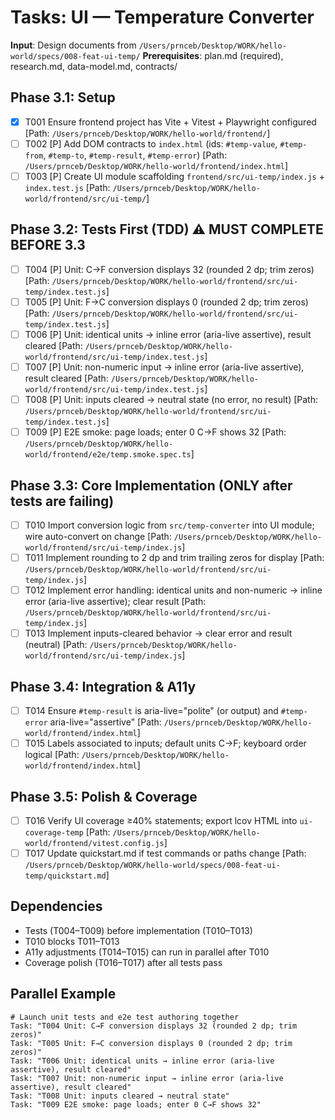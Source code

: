 # Tasks: UI — Temperature Converter

**Input**: Design documents from `/Users/prnceb/Desktop/WORK/hello-world/specs/008-feat-ui-temp/`
**Prerequisites**: plan.md (required), research.md, data-model.md, contracts/

## Phase 3.1: Setup
- [x] T001 Ensure frontend project has Vite + Vitest + Playwright configured [Path: `/Users/prnceb/Desktop/WORK/hello-world/frontend/`]
- [ ] T002 [P] Add DOM contracts to `index.html` (ids: `#temp-value`, `#temp-from`, `#temp-to`, `#temp-result`, `#temp-error`) [Path: `/Users/prnceb/Desktop/WORK/hello-world/frontend/index.html`]
- [ ] T003 [P] Create UI module scaffolding `frontend/src/ui-temp/index.js` + `index.test.js` [Path: `/Users/prnceb/Desktop/WORK/hello-world/frontend/src/ui-temp/`]

## Phase 3.2: Tests First (TDD) ⚠️ MUST COMPLETE BEFORE 3.3
- [ ] T004 [P] Unit: C→F conversion displays 32 (rounded 2 dp; trim zeros) [Path: `/Users/prnceb/Desktop/WORK/hello-world/frontend/src/ui-temp/index.test.js`]
- [ ] T005 [P] Unit: F→C conversion displays 0 (rounded 2 dp; trim zeros) [Path: `/Users/prnceb/Desktop/WORK/hello-world/frontend/src/ui-temp/index.test.js`]
- [ ] T006 [P] Unit: identical units → inline error (aria-live assertive), result cleared [Path: `/Users/prnceb/Desktop/WORK/hello-world/frontend/src/ui-temp/index.test.js`]
- [ ] T007 [P] Unit: non-numeric input → inline error (aria-live assertive), result cleared [Path: `/Users/prnceb/Desktop/WORK/hello-world/frontend/src/ui-temp/index.test.js`]
- [ ] T008 [P] Unit: inputs cleared → neutral state (no error, no result) [Path: `/Users/prnceb/Desktop/WORK/hello-world/frontend/src/ui-temp/index.test.js`]
- [ ] T009 [P] E2E smoke: page loads; enter 0 C→F shows 32 [Path: `/Users/prnceb/Desktop/WORK/hello-world/frontend/e2e/temp.smoke.spec.ts`]

## Phase 3.3: Core Implementation (ONLY after tests are failing)
- [ ] T010 Import conversion logic from `src/temp-converter` into UI module; wire auto-convert on change [Path: `/Users/prnceb/Desktop/WORK/hello-world/frontend/src/ui-temp/index.js`]
- [ ] T011 Implement rounding to 2 dp and trim trailing zeros for display [Path: `/Users/prnceb/Desktop/WORK/hello-world/frontend/src/ui-temp/index.js`]
- [ ] T012 Implement error handling: identical units and non-numeric → inline error (aria-live assertive); clear result [Path: `/Users/prnceb/Desktop/WORK/hello-world/frontend/src/ui-temp/index.js`]
- [ ] T013 Implement inputs-cleared behavior → clear error and result (neutral) [Path: `/Users/prnceb/Desktop/WORK/hello-world/frontend/src/ui-temp/index.js`]

## Phase 3.4: Integration & A11y
- [ ] T014 Ensure `#temp-result` is aria-live="polite" (or output) and `#temp-error` aria-live="assertive" [Path: `/Users/prnceb/Desktop/WORK/hello-world/frontend/index.html`]
- [ ] T015 Labels associated to inputs; default units C→F; keyboard order logical [Path: `/Users/prnceb/Desktop/WORK/hello-world/frontend/index.html`]

## Phase 3.5: Polish & Coverage
- [ ] T016 Verify UI coverage ≥40% statements; export lcov HTML into `ui-coverage-temp` [Path: `/Users/prnceb/Desktop/WORK/hello-world/frontend/vitest.config.js`]
- [ ] T017 Update quickstart.md if test commands or paths change [Path: `/Users/prnceb/Desktop/WORK/hello-world/specs/008-feat-ui-temp/quickstart.md`]

## Dependencies
- Tests (T004–T009) before implementation (T010–T013)
- T010 blocks T011–T013
- A11y adjustments (T014–T015) can run in parallel after T010
- Coverage polish (T016–T017) after all tests pass

## Parallel Example
```
# Launch unit tests and e2e test authoring together
Task: "T004 Unit: C→F conversion displays 32 (rounded 2 dp; trim zeros)"
Task: "T005 Unit: F→C conversion displays 0 (rounded 2 dp; trim zeros)"
Task: "T006 Unit: identical units → inline error (aria-live assertive), result cleared"
Task: "T007 Unit: non-numeric input → inline error (aria-live assertive), result cleared"
Task: "T008 Unit: inputs cleared → neutral state"
Task: "T009 E2E smoke: page loads; enter 0 C→F shows 32"
```
